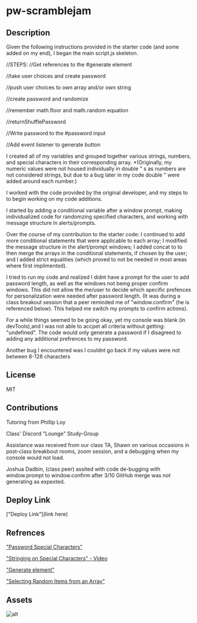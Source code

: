# pw-scramblejam

## Description

Given the following instructions provided in the starter code (and some added on my end), I began the main script.js skeleton.


//STEPS:
//Get references to the #generate element

//take user choices and create password

//push user choices to own array and/or own string

//create password and randomize

//remember math.floor and math.random equation

//returnShufflePassword

//Write password to the #password input

//Add event listener to generate button



I created all of my variables and grouped together various strings, numbers, and special characters in their corresponding array.
*(Originally, my numeric values were not housed individually in double " s as numbers are not considered strings, but due to a bug later in my code double " were added around each number.) 


I worked with the code provided by the original developer, and my steps to to begin working on my code additions. 


I started by adding a conditional variable after a window prompt, making individualized code for randomzing specified characters, and working with message structure in alerts/prompts.



Over the course of my contribution to the starter code: I continued to add more conditional statements that were applicable to each array; I modified the message structure in the alert/prompt windows; I added concat to to then merge the arrays in the conditional statements, if chosen by the user; and I added strict equalities (which proved to not be needed in most areas where first implimented).

I tried to run my code and realized I didnt have a prompt for the user to add password length, as well as the windows not being proper confirm windows. This did not allow the me/user to decide which specific prefences for personalization were needed after password length. 
(It was during a class breakout session that a peer reminded me of "window.confirm" (he is referenced below). This helped me switch my prompts to confirm actions).

For a while things seemed to be going okay, yet my console was blank (in devTools),and I was not able to accpet all criteria without getting: "undefined". The code would only generate a password if I disagreed to adding any additional prefrences to my password. 

Another bug I encountered was I couldnt go back if my values were not between 8-128 characters

## License
MIT

## Contributions

Tutoring from Phillip Loy

Class' Discord "Lounge" Study-Group

Assistance was received from our class TA, Shawn on various occasions in post-class breakbout rooms, zoom session, and a debugging when my console would not load.

Joshua Dadbin, (class peer) assited with code de-bugging with window.prompt to window.confirm after 3/10 GitHub merge was not generating as expexted.


## Deploy Link
["Deploy Link"](link here)

## Refrences
["Password Special Characters"](https://owasp.org/www-community/password-special-characters)

["Stringing on Special Characters" - Video](https://youtu.be/PRmTHiwTvts)

["Generate element"](https://developer.mozilla.org/en-US/docs/Web/API/Document/createElement)

["Selecting Random Items from an Array"](https://css-tricks.com/snippets/javascript/select-random-item-array/)


## Assets

![alt](linkhere)